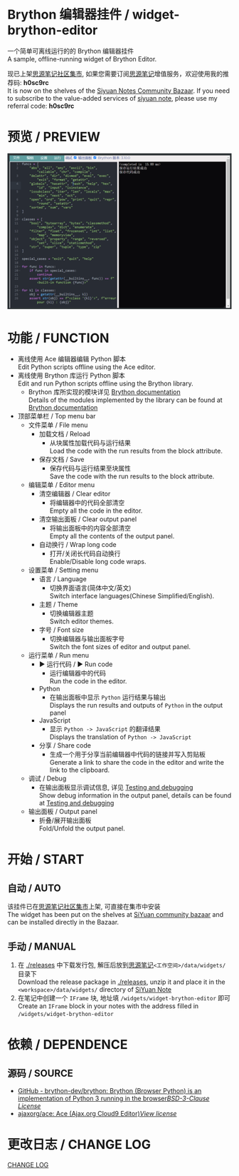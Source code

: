 # Brython 编辑器挂件 / widget-brython-editor

一个简单可离线运行的的 Brython 编辑器挂件<br>
A sample, offline-running widget of Brython Editor.

现已上架[思源笔记社区集市](https://github.com/siyuan-note/bazaar), 如果您需要订阅[思源笔记](https://github.com/siyuan-note/siyuan)增值服务，欢迎使用我的推荐码: **h0sc9rc** <br>
It is now on the shelves of the [Siyuan Notes Community Bazaar](https://github.com/siyuan-note/bazaar). If you need to subscribe to the value-added services of [siyuan note](https://github.com/siyuan-note/siyuan/blob/master/README_en_US.md), please use my referral code: **h0sc9rc**

# 预览 / PREVIEW

![preview.png](./preview.png)

# 功能 / FUNCTION

- 离线使用 Ace 编辑器编辑 Python 脚本 <br>
  Edit Python scripts offline using the Ace editor.
- 离线使用 Brython 库运行 Python 脚本 <br>
  Edit and run Python scripts offline using the Brython library.
  - Brython 库所实现的模块详见 [Brython documentation](https://brython.info/static_doc/en/intro.html)<br>
    Details of the modules implemented by the library can be found at [Brython documentation](https://brython.info/static_doc/en/intro.html)
- 顶部菜单栏 / Top menu bar
  - 文件菜单 / File menu
    - 加载文档 / Reload
      - 从块属性加载代码与运行结果 <br>
        Load the code with the run results from the block attribute.
    - 保存文档 / Save
      - 保存代码与运行结果至块属性 <br>
        Save the code with the run results to the block attribute.
  - 编辑菜单 / Editor menu
    - 清空编辑器 / Clear editor
      - 将编辑器中的代码全部清空 <br>
        Empty all the code in the editor.
    - 清空输出面板 / Clear output panel
      - 将输出面板中的内容全部清空 <br>
        Empty all the contents of the output panel.
    - 自动换行 / Wrap long code
      - 打开/关闭长代码自动换行 <br>
        Enable/Disable long code wraps.
  - 设置菜单 / Setting menu
    - 语言 / Language
      - 切换界面语言(简体中文/英文)<br>
        Switch interface languages(Chinese Simplified/English).
    - 主题 / Theme
      - 切换编辑器主题 <br>
        Switch editor themes.
    - 字号 / Font size
      - 切换编辑器与输出面板字号 <br>
        Switch the font sizes of editor and output panel.
  - 运行菜单 / Run menu
    - ▶ 运行代码 / ▶ Run code
      - 运行编辑器中的代码 <br>
        Run the code in the editor.
    - Python
      - 在输出面板中显示 `Python` 运行结果与输出<br>
        Displays the run results and outputs of `Python` in the output panel
    - JavaScript
      - 显示 `Python -> JavaScript` 的翻译结果 <br>
        Displays the translation of `Python -> JavaScript`
    - 分享 / Share code
      - 生成一个用于分享当前编辑器中代码的链接并写入剪贴板 <br>
        Generate a link to share the code in the editor and write the link to the clipboard.
  - 调试 / Debug
    - 在输出面板显示调试信息, 详见 [Testing and debugging](https://brython.info/static_doc/en/test.html)<br>
      Show debug information in the output panel, details can be found at [Testing and debugging](https://brython.info/static_doc/en/test.html)
  - 输出面板 / Output panel
    - 折叠/展开输出面板 <br>
      Fold/Unfold the output panel.

# 开始 / START

## 自动 / AUTO

该挂件已在[思源笔记社区集市](https://github.com/siyuan-note/bazaar)上架, 可直接在集市中安装<br>
The widget has been put on the shelves at [SiYuan community bazaar](https://github.com/siyuan-note/bazaar) and can be installed directly in the Bazaar.

## 手动 / MANUAL

1. 在 [./releases](./releases) 中下载发行包, 解压后放到[思源笔记](https://github.com/siyuan-note/siyuan)`<工作空间>/data/widgets/` 目录下<br>
   Download the release package in [./releases](./releases), unzip it and place it in the `<workspace>/data/widgets/` directory of [SiYuan Note](https://github.com/siyuan-note/siyuan)
2. 在笔记中创建一个 `IFrame` 块, 地址填 `/widgets/widget-brython-editor` 即可<br>
   Create an `IFrame` block in your notes with the address filled in `/widgets/widget-brython-editor`

# 依赖 / DEPENDENCE

## 源码 / SOURCE

- [GitHub - brython-dev/brython: Brython (Browser Python) is an implementation of Python 3 running in the browser](https://github.com/brython-dev/brython)*[BSD\-3\-Clause License](https://github.com/brython-dev/brython/blob/master/LICENCE.txt)*
- [ajaxorg/ace: Ace (Ajax.org Cloud9 Editor)](https://github.com/ajaxorg/ace)*[View license](https://github.com/ajaxorg/ace/blob/master/LICENSE)*

# 更改日志 / CHANGE LOG

[CHANGE LOG](./CHANGELOG.md)
